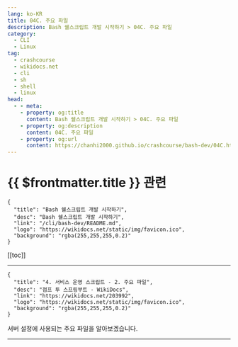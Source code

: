 ```yaml
---
lang: ko-KR
title: 04C. 주요 파일
description: Bash 쉘스크립트 개발 시작하기 > 04C. 주요 파일
category:
  - CLI
  - Linux
tag: 
  - crashcourse
  - wikidocs.net
  - cli
  - sh
  - shell
  - linux
head:
  - - meta:
    - property: og:title
      content: Bash 쉘스크립트 개발 시작하기 > 04C. 주요 파일
    - property: og:description
      content: 04C. 주요 파일
    - property: og:url
      content: https://chanhi2000.github.io/crashcourse/bash-dev/04C.html
---
```


# {{ $frontmatter.title }} 관련

```component VPCard
{
  "title": "Bash 쉘스크립트 개발 시작하기",
  "desc": "Bash 쉘스크립트 개발 시작하기",
  "link": "/cli/bash-dev/README.md",
  "logo": "https://wikidocs.net/static/img/favicon.ico",
  "background": "rgba(255,255,255,0.2)"
}
```

[[toc]]

---

```component VPCard
{
  "title": "4. 서비스 운영 스크립트 - 2. 주요 파일",
  "desc": "점프 투 스프링부트 - WikiDocs",
  "link": "https://wikidocs.net/203992",
  "logo": "https://wikidocs.net/static/img/favicon.ico",
  "background": "rgba(255,255,255,0.2)"
}
```

서버 설정에 사용되는 주요 파일을 알아보겠습니다.

<!-- TODO: 작성 -->

---
